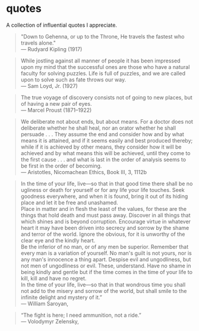 # quotes
A collection of influential quotes I appreciate.

> "Down to Gehenna, or up to the Throne, He travels the fastest who travels alone." \
— Rudyard Kipling (1917)

> While jostling against all manner of people it has been impressed upon my mind that the successful ones are those who have a natural faculty for solving puzzles. Life is full of puzzles, and we are called upon to solve such as fate throws our way. \
— Sam Loyd, Jr. (1927)

> The true voyage of discovery consists not of going to new places, but of having a new pair of eyes.\
— Marcel Proust (1871–1922)

> We deliberate not about ends, but about means. For a doctor does not deliberate whether he shall heal, nor an orator whether he shall persuade . . . They assume the end and consider how and by what means it is attained, and if it seems easily and best produced thereby; while if it is achieved by other means, they consider how it will be achieved and by what means this will be achieved, until they come to the first cause . . . and what is last in the order of analysis seems to be first in the order of becoming.\
— Aristotles, Nicomachean Ethics, Book III, 3, 1112b

> In the time of your life, live—so that in that good time there shall be no ugliness or death for yourself or for any life your life touches. Seek goodness everywhere, and when it is found, bring it out of its hiding place and let it be free and unashamed. \
Place in matter and in flesh the least of the values, for these are the things that hold death and must pass away. Discover in all things that which shines and is beyond corruption. Encourage virtue in whatever heart it may have been driven into secrecy and sorrow by the shame and terror of the world. Ignore the obvious, for it is unworthy of the clear eye and the kindly heart. \
Be the inferior of no man, or of any men be superior. Remember that every man is a variation of yourself. No man's guilt is not yours, nor is any man's innocence a thing apart. Despise evil and ungodliness, but not men of ungodliness or evil. These, understand. Have no shame in being kindly and gentle but if the time comes in the time of your life to kill, kill and have no regret. \
In the time of your life, live—so that in that wondrous time you shall not add to the misery and sorrow of the world, but shall smile to the infinite delight and mystery of it.” \
― William Saroyan,

> “The fight is here; I need ammunition, not a ride.” \
— Volodymyr Zelensky,
